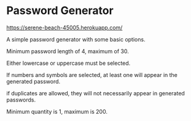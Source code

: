 # Password Generator

https://serene-beach-45005.herokuapp.com/

A simple password generator with some basic options.

Minimum password length of 4, maximum of 30.

Either lowercase or uppercase must be selected.

If numbers and symbols are selected, at least one will appear in the generated password.

if duplicates are allowed, they will not necessarily appear in generated passwords.

Minimum quantity is 1, maximum is 200.

